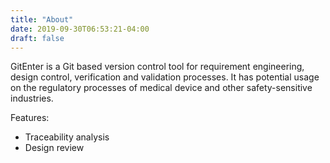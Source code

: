```yaml
---
title: "About"
date: 2019-09-30T06:53:21-04:00
draft: false
---
```


GitEnter is a Git based version control tool for requirement engineering, design control, verification and validation processes. It has potential usage on the regulatory processes of medical device and other safety-sensitive industries.

Features:

+ Traceability analysis
+ Design review
